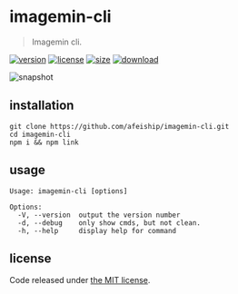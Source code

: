 # imagemin-cli
> Imagemin cli.

[![version][version-image]][version-url]
[![license][license-image]][license-url]
[![size][size-image]][size-url]
[![download][download-image]][download-url]

![snapshot](https://tva1.sinaimg.cn/large/0081Kckwgy1gk87ynhkbaj30u60asasp.jpg)

## installation
```shell
git clone https://github.com/afeiship/imagemin-cli.git
cd imagemin-cli
npm i && npm link
```

## usage
~~~
Usage: imagemin-cli [options]

Options:
  -V, --version  output the version number
  -d, --debug    only show cmds, but not clean.
  -h, --help     display help for command
~~~

## license
Code released under [the MIT license](https://github.com/afeiship/imagemin-cli/blob/master/LICENSE.txt).

[version-image]: https://img.shields.io/npm/v/@jswork/imagemin-cli
[version-url]: https://npmjs.org/package/@jswork/imagemin-cli

[license-image]: https://img.shields.io/npm/l/@jswork/imagemin-cli
[license-url]: https://github.com/afeiship/imagemin-cli/blob/master/LICENSE.txt

[size-image]: https://img.shields.io/bundlephobia/minzip/@jswork/imagemin-cli
[size-url]: https://github.com/afeiship/imagemin-cli/blob/master/dist/imagemin-cli.min.js

[download-image]: https://img.shields.io/npm/dm/@jswork/imagemin-cli
[download-url]: https://www.npmjs.com/package/@jswork/imagemin-cli
